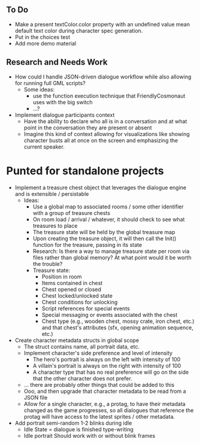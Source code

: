 ## To Do
- Make a present textColor.color property with an undefined value mean default text color during character spec generation.
- Put in the choices test
- Add more demo material

## Research and Needs Work
- How could I handle JSON-driven dialogue workflow while also allowing for running full GML scripts?
  - Some ideas:
    - use the function execution technique that FriendlyCosmonaut uses with the big switch
    - ...?
- Implement dialogue participants context
  - Have the ability to declare who all is in a conversation and at what point in the conversation they are present or absent
  - Imagine this kind of context allowing for visualizations like showing character busts all at once on the screen and emphasizing the current speaker.

# Punted for standalone projects
- Implement a treasure chest object that leverages the dialogue engine and is extensible / persistable
  - Ideas:
    - Use a global map to associated rooms / some other identifier with a group of treasure chests
    - On room load / arrival / whatever, it should check to see what treasures to place
    - The treasure state will be held by the global treasure map
    - Upon creating the treasure object, it will then call the Init() function for the treasure, passing in its state
    - Research: Is there a way to manage treasure state per room via files rather than global memory? At what point would it be worth the trouble?
    - Treasure state:
      - Position in room
      - Items contained in chest
      - Chest opened or closed
      - Chest locked/unlocked state
      - Chest conditions for unlocking
      - Script references for special events
      - Special messaging or events associated with the chest
      - Chest type (e.g., wooden chest, mossy crate, iron chest, etc.) and that chest's attributes (sfx, opening animation sequence, etc.)
- Create character metadata structs in global scope
  - The struct contains name, all portrait data, etc.
  - Implement character's side preference and level of intensity
    - The hero's portrait is always on the left with intensity of 100
    - A villain's portrait is always on the right with intensity of 100
    - A character type that has no real preference will go on the side that the other character does not prefer. 
  - ... there are probably other things that could be added to this
  - Ooo, and then upgrade that character metadata to be read from a JSON file
  - Allow for a single character, e.g., a protag, to have their metadata changed as the game progresses, so all dialogues that reference the protag will have access to the latest sprites / other metadata.
- Add portrait semi-random 1-2 blinks during idle
  - Idle State = dialogue is finished type-writing
  - Idle portrait Should work with or without blink frames